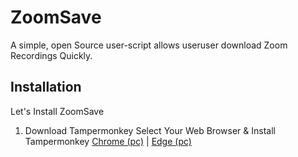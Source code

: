 
# ZoomSave

A simple, open Source user-script allows useruser download Zoom Recordings Quickly.


## Installation

Let's Install ZoomSave

1. Download Tampermonkey
Select Your Web Browser & Install Tampermonkey
[Chrome (pc)](https://chrome.google.com/webstore/detail/dhdgffkkebhmkfjojejmpbldmpobfkfo) | [Edge (pc)](https://microsoftedge.microsoft.com/addons/detail/iikmkjmpaadaobahmlepeloendndfphd)